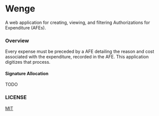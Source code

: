 Wenge
=====

A web application for creating, viewing, and filtering Authorizations for Expenditure (AFEs).

### Overview

Every expense must be preceded by a AFE detailing the reason and cost associated with the
expenditure, recorded in the AFE.  This application digitizes that process.


#### Signature Allocation

TODO

### LICENSE
[MIT](./LICENSE)
